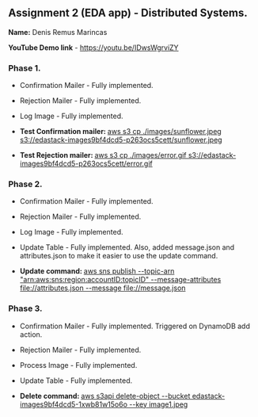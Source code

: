 ## Assignment 2 (EDA app) - Distributed Systems.

__Name:__ Denis Remus Marincas

__YouTube Demo link__ - https://youtu.be/IDwsWgrviZY

### Phase 1.

+ Confirmation Mailer - Fully implemented.
+ Rejection Mailer - Fully implemented.
+ Log Image -  Fully implemented.

+ <b>Test Confirmation mailer: </b><ins>aws s3 cp ./images/sunflower.jpeg  s3://edastack-images9bf4dcd5-p263ocs5cett/sunflower.jpeg</ins>
+ <b>Test Rejection mailer: </b><ins>aws s3 cp ./images/error.gif  s3://edastack-images9bf4dcd5-p263ocs5cett/error.gif</ins>
### Phase 2.

+ Confirmation Mailer - Fully implemented.
+ Rejection Mailer - Fully implemented.
+ Log Image - Fully implemented.
+ Update Table -  Fully implemented. Also, added message.json and attributes.json to make it easier to use the update command.

+ <b>Update command: </b><ins>aws sns publish --topic-arn "arn:aws:sns:region:accountID:topicID" --message-attributes file://attributes.json --message file://message.json</ins>

### Phase 3.

+ Confirmation Mailer - Fully implemented. Triggered on DynamoDB add action.
+ Rejection Mailer - Fully implemented.
+ Process Image - Fully implemented.
+ Update Table - Fully implemented.

+ <b>Delete command: </b><ins>aws s3api delete-object --bucket edastack-images9bf4dcd5-1xwb81w15o6o --key image1.jpeg</ins>
